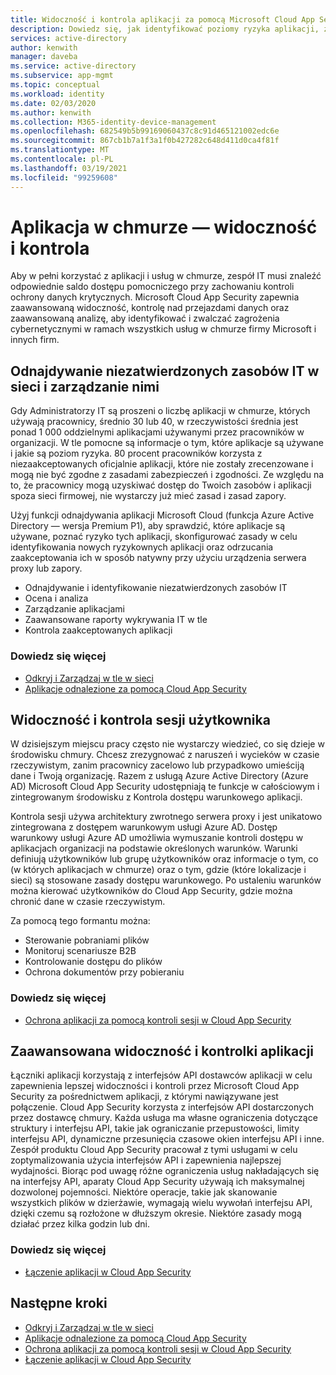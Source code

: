 ```yaml
---
title: Widoczność i kontrola aplikacji za pomocą Microsoft Cloud App Security
description: Dowiedz się, jak identyfikować poziomy ryzyka aplikacji, zatrzymywać naruszenia i wycieki w czasie rzeczywistym oraz korzystać z łączników aplikacji, aby korzystać z interfejsów API dostawcy w celu zapewnienia widoczności i zarządzania.
services: active-directory
author: kenwith
manager: daveba
ms.service: active-directory
ms.subservice: app-mgmt
ms.topic: conceptual
ms.workload: identity
ms.date: 02/03/2020
ms.author: kenwith
ms.collection: M365-identity-device-management
ms.openlocfilehash: 682549b5b99169060437c8c91d465121002edc6e
ms.sourcegitcommit: 867cb1b7a1f3a1f0b427282c648d411d0ca4f81f
ms.translationtype: MT
ms.contentlocale: pl-PL
ms.lasthandoff: 03/19/2021
ms.locfileid: "99259608"
---
```

# <a name="cloud-app-visibility-and-control"></a>Aplikacja w chmurze — widoczność i kontrola

Aby w pełni korzystać z aplikacji i usług w chmurze, zespół IT musi znaleźć odpowiednie saldo dostępu pomocniczego przy zachowaniu kontroli ochrony danych krytycznych. Microsoft Cloud App Security zapewnia zaawansowaną widoczność, kontrolę nad przejazdami danych oraz zaawansowaną analizę, aby identyfikować i zwalczać zagrożenia cybernetycznymi w ramach wszystkich usług w chmurze firmy Microsoft i innych firm.

## <a name="discover-and-manage-shadow-it-in-your-network"></a>Odnajdywanie niezatwierdzonych zasobów IT w sieci i zarządzanie nimi

Gdy Administratorzy IT są proszeni o liczbę aplikacji w chmurze, których używają pracownicy, średnio 30 lub 40, w rzeczywistości średnia jest ponad 1 000 oddzielnymi aplikacjami używanymi przez pracowników w organizacji. W tle pomocne są informacje o tym, które aplikacje są używane i jakie są poziom ryzyka. 80 procent pracowników korzysta z niezaakceptowanych oficjalnie aplikacji, które nie zostały zrecenzowane i mogą nie być zgodne z zasadami zabezpieczeń i zgodności. Ze względu na to, że pracownicy mogą uzyskiwać dostęp do Twoich zasobów i aplikacji spoza sieci firmowej, nie wystarczy już mieć zasad i zasad zapory.

Użyj funkcji odnajdywania aplikacji Microsoft Cloud (funkcja Azure Active Directory — wersja Premium P1), aby sprawdzić, które aplikacje są używane, poznać ryzyko tych aplikacji, skonfigurować zasady w celu identyfikowania nowych ryzykownych aplikacji oraz odrzucania zaakceptowania ich w sposób natywny przy użyciu urządzenia serwera proxy lub zapory.

- Odnajdywanie i identyfikowanie niezatwierdzonych zasobów IT
- Ocena i analiza
- Zarządzanie aplikacjami
- Zaawansowane raporty wykrywania IT w tle
- Kontrola zaakceptowanych aplikacji
 
### <a name="learn-more"></a>Dowiedz się więcej

- [Odkryj i Zarządzaj w tle w sieci ](/cloud-app-security/tutorial-shadow-it)
- [Aplikacje odnalezione za pomocą Cloud App Security ](/cloud-app-security/discovered-apps)
 
## <a name="user-session-visibility-and-control"></a>Widoczność i kontrola sesji użytkownika 

W dzisiejszym miejscu pracy często nie wystarczy wiedzieć, co się dzieje w środowisku chmury. Chcesz zrezygnować z naruszeń i wycieków w czasie rzeczywistym, zanim pracownicy zacelowo lub przypadkowo umieściją dane i Twoją organizację. Razem z usługą Azure Active Directory (Azure AD) Microsoft Cloud App Security udostępniają te funkcje w całościowym i zintegrowanym środowisku z Kontrola dostępu warunkowego aplikacji. 

Kontrola sesji używa architektury zwrotnego serwera proxy i jest unikatowo zintegrowana z dostępem warunkowym usługi Azure AD. Dostęp warunkowy usługi Azure AD umożliwia wymuszanie kontroli dostępu w aplikacjach organizacji na podstawie określonych warunków. Warunki definiują użytkowników lub grupę użytkowników oraz informacje o tym, co (w których aplikacjach w chmurze) oraz o tym, gdzie (które lokalizacje i sieci) są stosowane zasady dostępu warunkowego. Po ustaleniu warunków można kierować użytkowników do Cloud App Security, gdzie można chronić dane w czasie rzeczywistym.  

Za pomocą tego formantu można:  
- Sterowanie pobraniami plików
- Monitoruj scenariusze B2B  
- Kontrolowanie dostępu do plików  
- Ochrona dokumentów przy pobieraniu  
 
### <a name="learn-more"></a>Dowiedz się więcej

- [Ochrona aplikacji za pomocą kontroli sesji w Cloud App Security ](/cloud-app-security/proxy-intro-aad)
 
## <a name="advanced-app-visibility-and-controls"></a>Zaawansowana widoczność i kontrolki aplikacji 

Łączniki aplikacji korzystają z interfejsów API dostawców aplikacji w celu zapewnienia lepszej widoczności i kontroli przez Microsoft Cloud App Security za pośrednictwem aplikacji, z którymi nawiązywane jest połączenie. Cloud App Security korzysta z interfejsów API dostarczonych przez dostawcę chmury. Każda usługa ma własne ograniczenia dotyczące struktury i interfejsu API, takie jak ograniczanie przepustowości, limity interfejsu API, dynamiczne przesunięcia czasowe okien interfejsu API i inne. Zespół produktu Cloud App Security pracował z tymi usługami w celu zoptymalizowania użycia interfejsów API i zapewnienia najlepszej wydajności. Biorąc pod uwagę różne ograniczenia usług nakładających się na interfejsy API, aparaty Cloud App Security używają ich maksymalnej dozwolonej pojemności. Niektóre operacje, takie jak skanowanie wszystkich plików w dzierżawie, wymagają wielu wywołań interfejsu API, dzięki czemu są rozłożone w dłuższym okresie. Niektóre zasady mogą działać przez kilka godzin lub dni. 
 
### <a name="learn-more"></a>Dowiedz się więcej  

- [Łączenie aplikacji w Cloud App Security ](/cloud-app-security/enable-instant-visibility-protection-and-governance-actions-for-your-apps)

## <a name="next-steps"></a>Następne kroki

- [Odkryj i Zarządzaj w tle w sieci ](/cloud-app-security/tutorial-shadow-it)
- [Aplikacje odnalezione za pomocą Cloud App Security ](/cloud-app-security/discovered-apps)
- [Ochrona aplikacji za pomocą kontroli sesji w Cloud App Security ](/cloud-app-security/proxy-intro-aad)
- [Łączenie aplikacji w Cloud App Security ](/cloud-app-security/enable-instant-visibility-protection-and-governance-actions-for-your-apps)